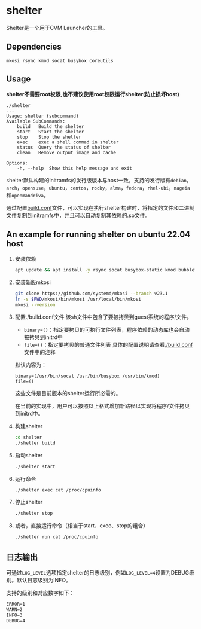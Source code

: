 # shelter

Shelter是一个用于CVM Launcher的工具。

## Dependencies

~~~
mkosi rsync kmod socat busybox coreutils
~~~

## Usage

**shelter不需要root权限,也不建议使用root权限运行shelter(防止损坏host)**

~~~
./shelter
---
Usage: shelter {subcommand}
Available SubCommands:
    build   Build the shelter
    start   Start the shelter
    stop    Stop the shelter
    exec    exec a shell commad in shelter
    status  Query the status of shelter
    clean   Remove output image and cache

Options:
    -h, --help  Show this help message and exit
~~~

shelter默认构建的initramfs的发行版版本与host一致，支持的发行版有`debian`，`arch`，`opensuse`，`ubuntu`，`centos`，`rocky`，`alma`，`fedora`，`rhel-ubi`，`mageia`和`openmandriva`。

通过配置[build.conf](./build.conf)文件，可以实现在执行shelter构建时，将指定的文件和二进制文件复制到initramfs中，并且可以自动复制其依赖的.so文件。

## An example for running shelter on ubuntu 22.04 host

1. 安装依赖
    ~~~sh
    apt update && apt install -y rsync socat busybox-static kmod bubblewrap qemu-system-x86
    ~~~

2. 安装新版mkosi
    ~~~sh
    git clone https://github.com/systemd/mkosi --branch v23.1
    ln -s $PWD/mkosi/bin/mkosi /usr/local/bin/mkosi
    mkosi --version
    ~~~

3. 配置./build.conf文件
    该sh文件中包含了要被拷贝到guest系统的程序/文件。
    - `binary=()`：指定要拷贝的可执行文件列表，程序依赖的动态库也会自动被拷贝到initrd中
    - `file=()`：指定要拷贝的普通文件列表
    具体的配置说明请查看[./build.conf](./build.conf)文件中的注释

    默认内容为：
    ~~~
    binary=(/usr/bin/socat /usr/bin/busybox /usr/bin/kmod)
    file=()
    ~~~
    这些文件是目前版本的shelter运行所必需的。
    
    在当前的实现中，用户可以按照以上格式增加新路径以实现将程序/文件拷贝到initrd中。

4. 构建shelter
    ~~~sh
    cd shelter
    ./shelter build
    ~~~

5. 启动shelter
    ~~~sh
    ./shelter start
    ~~~

6. 运行命令
    ~~~sh
    ./shelter exec cat /proc/cpuinfo
    ~~~

7. 停止shelter
    ~~~sh
    ./shelter stop
    ~~~

8. 或者，直接运行命令（相当于start、exec、stop的组合）

    ~~~sh
    ./shelter run cat /proc/cpuinfo
    ~~~

## 日志输出

可通过`LOG_LEVEL`选项指定shelter的日志级别，例如`LOG_LEVEL=4`设置为DEBUG级别。默认日志级别为INFO。

支持的级别和对应数字如下：

```txt
ERROR=1
WARN=2
INFO=3
DEBUG=4
```
